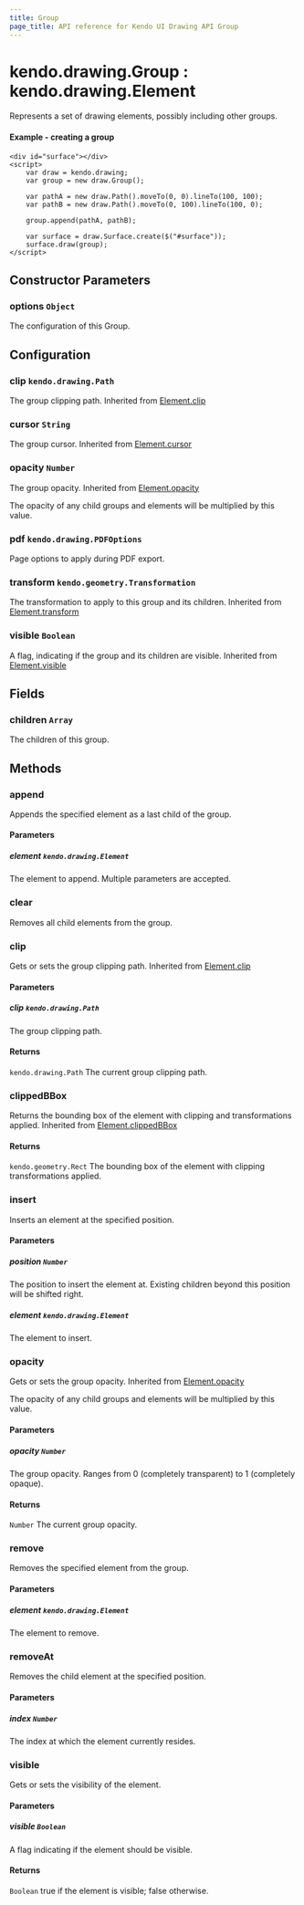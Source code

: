 ```yaml
---
title: Group
page_title: API reference for Kendo UI Drawing API Group
---
```


# kendo.drawing.Group : kendo.drawing.Element
Represents a set of drawing elements, possibly including other groups.

#### Example - creating a group
    <div id="surface"></div>
    <script>
        var draw = kendo.drawing;
        var group = new draw.Group();

        var pathA = new draw.Path().moveTo(0, 0).lineTo(100, 100);
        var pathB = new draw.Path().moveTo(0, 100).lineTo(100, 0);

        group.append(pathA, pathB);

        var surface = draw.Surface.create($("#surface"));
        surface.draw(group);
    </script>

## Constructor Parameters

### options `Object`
The configuration of this Group.

## Configuration

### clip `kendo.drawing.Path`
The group clipping path.
Inherited from [Element.clip](element#configuration-clip)

### cursor `String`
The group cursor.
Inherited from [Element.cursor](element#configuration-cursor)

### opacity `Number`
The group opacity.
Inherited from [Element.opacity](element#configuration-opacity)

The opacity of any child groups and elements will be multiplied by this value.

### pdf `kendo.drawing.PDFOptions`
Page options to apply during PDF export.

### transform `kendo.geometry.Transformation`
The transformation to apply to this group and its children.
Inherited from [Element.transform](element#configuration-transform)

### visible `Boolean`
A flag, indicating if the group and its children are visible.
Inherited from [Element.visible](element#configuration-visible)

## Fields

### children `Array`
The children of this group.

## Methods

### append
Appends the specified element as a last child of the group.

#### Parameters

##### element `kendo.drawing.Element`
The element to append. Multiple parameters are accepted.


### clear
Removes all child elements from the group.


### clip
Gets or sets the group clipping path.
Inherited from [Element.clip](element#methods-clip)

#### Parameters

##### clip `kendo.drawing.Path`
The group clipping path.

#### Returns
`kendo.drawing.Path` The current group clipping path.


### clippedBBox
Returns the bounding box of the element with clipping and transformations applied.
Inherited from [Element.clippedBBox](element#methods-clippedBBox)

#### Returns
`kendo.geometry.Rect` The bounding box of the element with clipping transformations applied.


### insert
Inserts an element at the specified position.

#### Parameters

##### position `Number`
The position to insert the element at. Existing children beyond this position will be shifted right.

##### element `kendo.drawing.Element`
The element to insert.


### opacity
Gets or sets the group opacity.
Inherited from [Element.opacity](element#methods-opacity)

The opacity of any child groups and elements will be multiplied by this value.

#### Parameters

##### opacity `Number`
The group opacity. Ranges from 0 (completely transparent) to 1 (completely opaque).

#### Returns
`Number` The current group opacity.


### remove
Removes the specified element from the group.

#### Parameters

##### element `kendo.drawing.Element`
The element to remove.


### removeAt
Removes the child element at the specified position.

#### Parameters

##### index `Number`
The index at which the element currently resides.


### visible
Gets or sets the visibility of the element.

#### Parameters

##### visible `Boolean`
A flag indicating if the element should be visible.

#### Returns
`Boolean` true if the element is visible; false otherwise.

